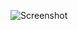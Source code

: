 ![Screenshot](https://raw.githubusercontent.com/Cryakl/Ultimate-RAT-Collection/refs/heads/main/SshRat/Screenshot.png)
